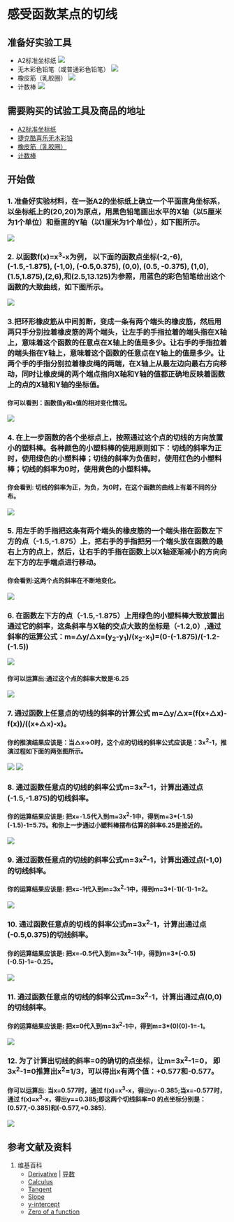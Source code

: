 # 感受函数某点的切线

## 准备好实验工具

- A2标准坐标纸
![](/images/微分/曲线在某一点的切线/感受函数某点的切线/A2标准坐标纸.jpg)
- 无木彩色铅笔（或普通彩色铅笔）
![](/images/微分/曲线在某一点的切线/感受函数某点的切线/无木彩色铅笔.jpg)
- 橡皮筋（乳胶圈）
![](/images/微分/曲线在某一点的切线/感受函数某点的切线/橡皮筋.jpg)
- 计数棒
![](/images/微分/曲线在某一点的切线/感受函数某点的切线/计数棒.jpg)

## 需要购买的试验工具及商品的地址

- [A2标准坐标纸](https://detail.tmall.com/item.htm?id=27142292922&ali_refid=a3_430583_1006:1105863285:N:dZ%20MV6sJ%20YlXqxaoC1QlJw==:77285e2bbcb0cebf9d00068f21bd840f&ali_trackid=1_77285e2bbcb0cebf9d00068f21bd840f&spm=a230r.1.14.1&skuId=3165771512170)
- [捷克酷喜乐无木彩铅](https://detail.tmall.com/item.htm?spm=a230r.1.14.8.7a1b4237sLkqe4&id=10680260235&cm_id=140105335569ed55e27b&abbucket=9&skuId=3447429972029)
- [橡皮筋（乳胶圈）](https://detail.tmall.com/item.htm?spm=a230r.1.14.14.68b0156dXSQF70&id=38821357970&cm_id=140105335569ed55e27b&abbucket=9&skuId=3452885468337)
- [计数棒](https://item.taobao.com/item.htm?spm=a230r.1.14.1.6b2a13c2TLEOae&id=584644712151&ns=1&abbucket=9#detail)

## 开始做

### 1. 准备好实验材料，在一张A2的坐标纸上确立一个平面直角坐标系，以坐标纸上的(20,20)为原点，用黑色铅笔画出水平的X轴（以5厘米为1个单位）和垂直的Y轴（以1厘米为1个单位），如下图所示。

![](/images/微分/曲线在某一点的切线/感受函数某点的切线/1a.jpg)

### 2. 以函数f(x)=x<sup>3</sup>-x为例， 以下面的函数点坐标(-2,-6), (-1.5,-1.875), (-1,0), (-0.5,0.375), (0,0), (0.5, -0.375), (1,0), (1.5,1.875),(2,6),和(2.5,13.125)为参照，用蓝色的彩色铅笔绘出这个函数的大致曲线，如下图所示。

![](/images/微分/曲线在某一点的切线/感受函数某点的切线/2a.jpg)

### 3.把环形橡皮筋从中间剪断，变成一条有两个端头的橡皮筋，然后用两只手分别拉着橡皮筋的两个端头，让左手的手指拉着的端头指在X轴上，意味着这个函数的任意点在X轴上的值是多少。让右手的手指拉着的端头指在Y轴上，意味着这个函数的任意点在Y轴上的值是多少。让两个手的手指分别拉着橡皮绳的两端，在X轴上从最左边向最右方向移动，同时让橡皮绳的两个端点指向X轴和Y轴的值都正确地反映着函数上的点的X轴和Y轴的坐标值。

#### 你可以看到：函数值y和x值的相对变化情况。

![](/images/微分/曲线在某一点的切线/感受函数某点的切线/3a.png)

### 4. 在上一步函数的各个坐标点上，按照通过这个点的切线的方向放置小的塑料棒。各种颜色的小塑料棒的使用原则如下：切线的斜率为正时，使用绿色的小塑料棒；切线的斜率为负值时，使用红色的小塑料棒；切线的斜率为0时，使用黄色的小塑料棒。

#### 你会看到: 切线的斜率为正，为负，为0时，在这个函数的曲线上有着不同的分布。

![](/images/微分/曲线在某一点的切线/感受函数某点的切线/4a.jpg)

### 5. 用左手的手指把这条有两个端头的橡皮筋的一个端头指在函数左下方的点（-1.5,-1.875）上，把右手的手指把另一个端头放在函数的最右上方的点上，然后，让右手的手指在函数上以X轴逐渐减小的方向向左下方的左手端点进行移动。

#### 你会看到:这两个点的斜率在不断地变化。 

![](/images/微分/曲线在某一点的切线/感受函数某点的切线/5a.png)

### 6. 在函数左下方的点（-1.5,-1.875）上用绿色的小塑料棒大致放置出通过它的斜率，这条斜率与X轴的交点大致的坐标是（-1.2,0）,通过斜率的运算公式：m=△y/△x=(y<sub>2</sub>-y<sub>1</sub>)/(x<sub>2</sub>-x<sub>1</sub>)=(0-(-1.875)/(-1.2-(-1.5))

![](/images/微分/曲线在某一点的切线/感受函数某点的切线/6a1.jpg)

#### 你可以运算出:通过这个点的斜率大致是:6.25 

![](/images/微分/曲线在某一点的切线/感受函数某点的切线/6a2.jpg)

### 7. 通过函数上任意点的切线的斜率的计算公式 m=△y/△x=(f(x+△x)-f(x))/((x+△x)-x)。

#### 你的推演结果应该是：当△x->0时，这个点的切线的斜率公式应该是：3x<sup>2</sup>-1，推演过程如下面的两张图所示。

![](/images/微分/曲线在某一点的切线/感受函数某点的切线/7a1.jpg)
![](/images/微分/曲线在某一点的切线/感受函数某点的切线/7a2.jpg)

### 8. 通过函数任意点的切线的斜率公式m=3x<sup>2</sup>-1，计算出通过点(-1.5,-1.875)的切线斜率。

#### 你的运算结果应该是: 把x=-1.5代入到m=3x<sup>2</sup>-1中，得到m=3*(-1.5)(-1.5)-1=5.75。**和你上一步通过小塑料棒摆布估算的斜率6.25是接近的**。

![](/images/微分/曲线在某一点的切线/感受函数某点的切线/8a.jpg)

### 9. 通过函数任意点的切线的斜率公式m=3x<sup>2</sup>-1，计算出通过点(-1,0)的切线斜率。

#### 你的运算结果应该是: 把x=-1代入到m=3x<sup>2</sup>-1中，得到m=3*(-1)(-1)-1=2。

![](/images/微分/曲线在某一点的切线/感受函数某点的切线/9a.jpg)

### 10. 通过函数任意点的切线的斜率公式m=3x<sup>2</sup>-1，计算出通过点(-0.5,0.375)的切线斜率。

#### 你的运算结果应该是: 把x=-0.5代入到m=3x<sup>2</sup>-1中，得到m=3*(-0.5)(-0.5)-1=-0.25。

![](/images/微分/曲线在某一点的切线/感受函数某点的切线/10a.jpg)

### 11. 通过函数任意点的切线的斜率公式m=3x<sup>2</sup>-1，计算出通过点(0,0)的切线斜率。

#### 你的运算结果应该是: 把x=0代入到m=3x<sup>2</sup>-1中，得到m=3*(0)(0)-1=-1。

![](/images/微分/曲线在某一点的切线/感受函数某点的切线/11a.jpg)

### 12. 为了计算出切线的斜率=0的确切的点坐标，让m=3x<sup>2</sup>-1=0， 即3x<sup>2</sup>-1=0推算出x<sup>2</sup>=1/3，可以得出x有两个值：+0.577和-0.577。 

#### 你可以运算出: 当x=0.577时，通过 f(x)=x<sup>3</sup>-x，得出y=-0.385;当x=-0.577时，通过 f(x)=x<sup>3</sup>-x，得出y==0.385;即这两个切线斜率=0 的点坐标分别是：(0.577,-0.385)和(-0.577,+0.385).

![](/images/微分/曲线在某一点的切线/感受函数某点的切线/12a.jpg)

## 参考文献及资料

1. 维基百科
	- [Derivative](https://en.wikipedia.org/wiki/Derivative) | [导数](https://zh.wikipedia.org/wiki/%E5%AF%BC%E6%95%B0) 
	- [Calculus](https://en.wikipedia.org/wiki/Calculus) 
	- [Tangent](https://en.wikipedia.org/wiki/Tangent) 
	- [Slope](https://en.wikipedia.org/wiki/Slope) 
	- [y-intercept](https://en.wikipedia.org/wiki/Y-intercept) 
	- [Zero of a function](https://en.wikipedia.org/wiki/Zero_of_a_function) 